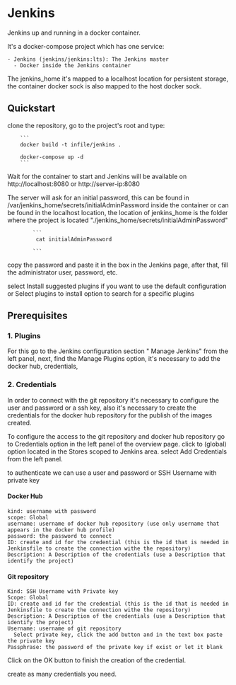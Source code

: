 # Jenkins

  Jenkins up and running in a docker container.

  It's a docker-compose project which has one service:

    - Jenkins (jenkins/jenkins:lts): The Jenkins master
      - Docker inside the Jenkins container

  The jenkins_home it's mapped to a localhost location for persistent storage, the container docker sock is also mapped to the host docker sock.

## Quickstart

  clone the repository, go to the project's root and type:

        ```
        docker build -t infile/jenkins .

        docker-compose up -d
        ```

  Wait for the container to start and Jenkins will be available on http://localhost:8080 or http://server-ip:8080

  The server will ask for an initial password, this can be found in /var/jenkins_home/secrets/initialAdminPassword inside the container or
  can be found in the localhost location, the location of jenkins_home is the folder where the project is located "./jenkins_home/secrets/initialAdminPassword"


            ```
             cat initialAdminPassword

            ```
  copy the password and paste it in the box in the Jenkins page, after that, fill the administrator user, password, etc.

  select Install suggested plugins if you want to use the default configuration or Select plugins to install option to search for a specific plugins

## Prerequisites

### 1. Plugins
  For this go to the Jenkins configuration section " Manage Jenkins" from the left panel, next, find the Manage Plugins option, it's necessary to add
  the docker hub, credentials,

### 2. Credentials
  In order to connect with the git repository it's necessary to configure the user and password or a ssh key, also it's necessary to create the
  credentials for the docker hub repository for the publish of the images created.

  To configure the access to the git repository and docker hub repository go to Credentials option in the left panel of the overview page.
  click to (global) option located in the Stores scoped to Jenkins area.
  select Add Credentials from the left panel.

  to authenticate we can use a user and password or SSH Username with private key

####  Docker Hub
    kind: username with password
    scope: Global
    username: username of docker hub repository (use only username that appears in the docker hub profile)
    password: the password to connect
    ID: create and id for the credential (this is the id that is needed in Jenkinsfile to create the connection withe the repository)
    Description: A Description of the credentials (use a Description that identify the project)

####  Git repository
    Kind: SSH Username with Private key
    Scope: Global
    ID: create and id for the credential (this is the id that is needed in Jenkinsfile to create the connection withe the repository)
    Description: A Description of the credentials (use a Description that identify the project)
    Username: username of git repository
      Select private key, click the add button and in the text box paste the private key
    Passphrase: the password of the private key if exist or let it blank

  Click on the OK button to finish the creation of the credential.

  create as many credentials you need.
